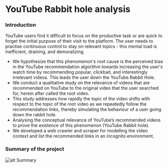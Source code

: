 # YouTube Rabbit hole analysis

### Introduction
YouTube users find it difficult to focus on the productive task or are quick to forget the initial purpose
of their visit to the platform. The user needs to practise continuous control to stay on relevant topics -
this mental load is inefficient, draining, and demoralizing.

- We hypothesize that this phenomenon's root cause is the perceived bias in the YouTube
recommendation algorithm towards increasing the user's watch time by recommending popular,
clickbait, and interestingly irrelevant videos. This leads the user down the YouTube Rabbit Hole.
- We conduct a qualitative study on the relevance of videos that are recommended on YouTube to the
original video that the user searched for, herein after called the root video. 
- This study addresses how
rapidly the topic of the video shifts with respect to the topic of the root video as we repeatedly follow
the recommendation links, thereby simulating the behaviour of a user going down the rabbit hole.
- Analysing the conceptual relevance of YouTube’s recommended videos to prove the existence of this
phenomenon (YouTube Rabbit hole).
- We developed a web crawler and scraper for modelling the video context and list the recommended links
in an incognito environment.

### Summary of the project
![alt Summary](https://github.com/heylakshya/youtubeRabbitHole/blob/main/Summary_Poster.png)
